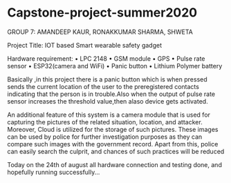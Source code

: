 # Capstone-project-summer2020

GROUP 7: AMANDEEP KAUR, RONAKKUMAR SHARMA, SHWETA 

Project Title: IOT based Smart wearable safety gadget



Hardware requirement:
•	LPC 2148
•	GSM module
•	GPS
•	Pulse rate sensor
•	ESP32(camera and WiFi) 
•	Panic button
•	Lithium Polymer battery

Basically ,in this project there is a panic button which is when pressed sends the current location of the user to the preregistered contacts indicating that the person is in trouble.Also when the output of pulse rate sensor increases the threshold value,then alaso device gets activated.


An additional feature of this system is a camera module that is used for capturing the pictures of the related situation, location, and attacker. Moreover, Cloud is utilized for the storage of such pictures. These images can be used by police for further investigation purposes as they can compare such images with the government record. Apart from this, police can easily search the culprit, and chances of such practices will be reduced



Today on the 24th of august all hardware connection and testing done, and hopefully running successfully...
